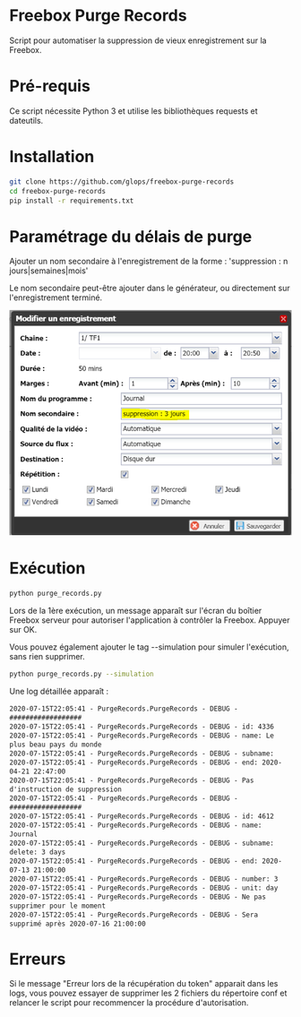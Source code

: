 # Freebox Purge Records

Script pour automatiser la suppression de vieux enregistrement sur la Freebox.

# Pré-requis

Ce script nécessite Python 3 et utilise les bibliothèques requests et dateutils.

# Installation

```bash
git clone https://github.com/glops/freebox-purge-records
cd freebox-purge-records
pip install -r requirements.txt
```

# Paramétrage du délais de purge

Ajouter un nom secondaire à l'enregistrement de la forme : 'suppression : n jours|semaines|mois'

Le nom secondaire peut-être ajouter dans le générateur, ou directement sur l'enregistrement terminé.

![Modifier un générateur](https://github.com/glops/freebox-purge-records/blob/master/img/generator.png?raw=true)


# Exécution

```bash
python purge_records.py
```

Lors de la 1ère exécution, un message apparaît sur l'écran du boîtier Freebox serveur pour autoriser l'application à contrôler la Freebox. Appuyer sur OK.

Vous pouvez également ajouter le tag --simulation pour simuler l'exécution, sans rien supprimer.

```bash
python purge_records.py --simulation
```

Une log détaillée apparaît :

```
2020-07-15T22:05:41 - PurgeRecords.PurgeRecords - DEBUG - ##################
2020-07-15T22:05:41 - PurgeRecords.PurgeRecords - DEBUG - id: 4336
2020-07-15T22:05:41 - PurgeRecords.PurgeRecords - DEBUG - name: Le plus beau pays du monde
2020-07-15T22:05:41 - PurgeRecords.PurgeRecords - DEBUG - subname:
2020-07-15T22:05:41 - PurgeRecords.PurgeRecords - DEBUG - end: 2020-04-21 22:47:00
2020-07-15T22:05:41 - PurgeRecords.PurgeRecords - DEBUG - Pas d'instruction de suppression
2020-07-15T22:05:41 - PurgeRecords.PurgeRecords - DEBUG - ##################
2020-07-15T22:05:41 - PurgeRecords.PurgeRecords - DEBUG - id: 4612
2020-07-15T22:05:41 - PurgeRecords.PurgeRecords - DEBUG - name: Journal
2020-07-15T22:05:41 - PurgeRecords.PurgeRecords - DEBUG - subname: delete: 3 days
2020-07-15T22:05:41 - PurgeRecords.PurgeRecords - DEBUG - end: 2020-07-13 21:00:00
2020-07-15T22:05:41 - PurgeRecords.PurgeRecords - DEBUG - number: 3
2020-07-15T22:05:41 - PurgeRecords.PurgeRecords - DEBUG - unit: day
2020-07-15T22:05:41 - PurgeRecords.PurgeRecords - DEBUG - Ne pas supprimer pour le moment
2020-07-15T22:05:41 - PurgeRecords.PurgeRecords - DEBUG - Sera supprimé après 2020-07-16 21:00:00
```


# Erreurs

Si le message "Erreur lors de la récupération du token" apparait dans les logs, vous pouvez essayer de supprimer les 2 fichiers du répertoire conf et relancer le script pour recommencer la procédure d'autorisation.

